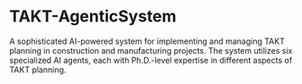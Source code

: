 # TAKT-AgenticSystem
A sophisticated AI-powered system for implementing and managing TAKT planning in construction and manufacturing projects. The system utilizes six specialized AI agents, each with Ph.D.-level expertise in different aspects of TAKT planning.
